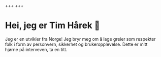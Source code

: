 +++
+++

# Hei, jeg er Tim Hårek 👋

Jeg er en utvikler fra Norge! Jeg bryr meg om å lage greier som respekter folk
i form av personvern, sikkerhet og brukeropplevelse. Dette er mitt hjørne på 
interveven, ta en titt.
